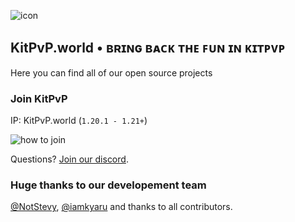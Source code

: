   ![icon](https://avatars.githubusercontent.com/u/131176467?s=200&v=4)
  ## KitPvP.world • ʙʀɪɴɢ ʙᴀᴄᴋ ᴛʜᴇ ꜰᴜɴ ɪɴ ᴋɪᴛᴘᴠᴘ

Here you can find all of our open source projects

### Join KitPvP
IP: KitPvP.world (`1.20.1 - 1.21+`)

![how to join](https://i.imgur.com/s08c6rh.gif)

Questions? [Join our discord](https://discord.gg/XbgNqX82eg).

### Huge thanks to our developement team
 [@NotStevy](https://github.com/notstevy), [@iamkyaru](https://github.com/iamkyaru) and thanks to all contributors.

